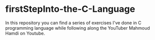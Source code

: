 # firstStepInto-the-C-Language
In this repository you can find a series of exercises I've done in C programming language while following along the YouTuber Mahmoud Hamdi on Youtube.
